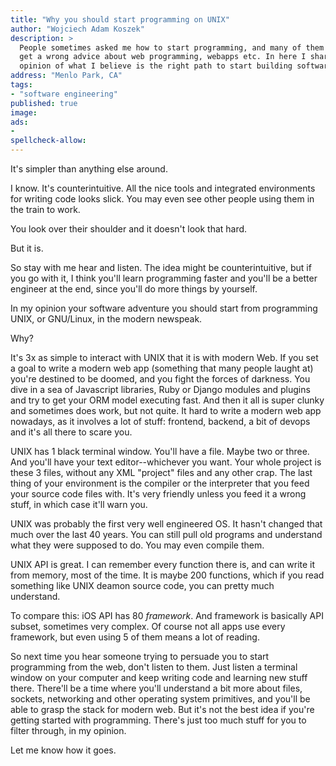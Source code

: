 ```yaml
---
title: "Why you should start programming on UNIX"
author: "Wojciech Adam Koszek"
description: >
  People sometimes asked me how to start programming, and many of them
  get a wrong advice about web programming, webapps etc. In here I share my
  opinion of what I believe is the right path to start building software.
address: "Menlo Park, CA"
tags:
- "software engineering"
published: true
image: 
ads:
-
spellcheck-allow:
---
```


It's simpler than anything else around.

I know. It's counterintuitive. All the nice tools and integrated
environments for writing code looks slick. You may even see other people
using them in the train to work.

You look over their shoulder and it doesn't look that hard.

But it is.

So stay with me hear and listen. The idea might be counterintuitive, but if
you go with it, I think you'll learn programming faster and you'll be a
better engineer at the end, since you'll do more things by yourself.

In my opinion your software adventure you should start from programming
UNIX, or GNU/Linux, in the modern newspeak.

Why?

It's 3x as simple to interact with UNIX that it is with modern Web. If you
set a goal to write a modern web app (something that many people laught at)
you're destined to be doomed, and you fight the forces of darkness. You dive
in a sea of Javascript libraries, Ruby or Django modules and plugins and try
to get your ORM model executing fast. And then it all is super clunky and
sometimes does work, but not quite. It hard to write a modern web app
nowadays, as it involves a lot of stuff: frontend, backend, a bit of devops
and it's all there to scare you.

UNIX has 1 black terminal window. You'll have a file. Maybe two or three.
And you'll have your text editor--whichever you want. Your whole project is
these 3 files, without any XML "project" files and any other crap. The last
thing of your environment is the compiler or the interpreter that you feed
your source code files with. It's very friendly unless you feed it a wrong
stuff, in which case it'll warn you.

UNIX was probably the first very well engineered OS. It hasn't changed that
much over the last 40 years. You can still pull old programs and understand
what they were supposed to do. You may even compile them.

UNIX API is great. I can remember every function there is, and
can write it from memory, most of the time. It is maybe 200 functions,
which if you read something like UNIX deamon source code, you can pretty
much understand.

To compare this: iOS API has 80 *framework*. And framework is basically API
subset, sometimes very complex. Of course not all apps use every framework,
but even using 5 of them means a lot of reading.

So next time you hear someone trying to persuade you to start programming
from the web, don't listen to them. Just listen a terminal window on your
computer and keep writing code and learning new stuff there. There'll be a
time where you'll understand a bit more about files, sockets, networking and
other operating system primitives, and you'll be able to grasp the stack for
modern web. But it's not the best idea if you're getting started with
programming. There's just too much stuff for you to filter through, in my
opinion.

Let me know how it goes.
